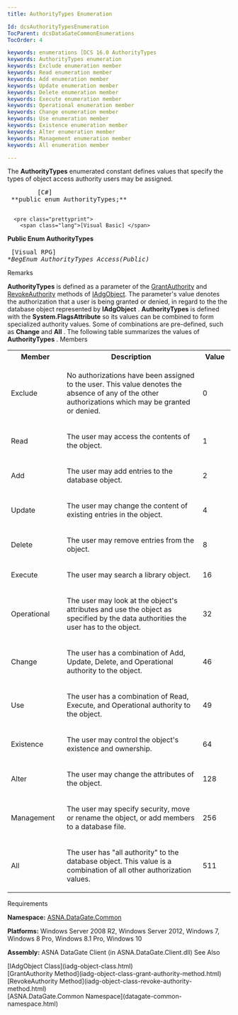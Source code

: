 ```yaml
---
title: AuthorityTypes Enumeration

Id: dcsAuthorityTypesEnumeration
TocParent: dcsDataGateCommonEnumerations
TocOrder: 4

keywords: enumerations [DCS 16.0 AuthorityTypes
keywords: AuthorityTypes enumeration
keywords: Exclude enumeration member
keywords: Read enumeration member
keywords: Add enumeration member
keywords: Update enumeration member
keywords: Delete enumeration member
keywords: Execute enumeration member
keywords: Operational enumeration member
keywords: Change enumeration member
keywords: Use enumeration member
keywords: Existence enumeration member
keywords: Alter enumeration member
keywords: Management enumeration member
keywords: All enumeration member

---
```


The <span> **AuthorityTypes** </span> enumerated constant defines values that specify the types of object access authority users may be assigned. 
<pre class="prettyprint">
        <span class="lang">[C#]</span>
 **public enum AuthorityTypes;** 
      </pre>
      <pre class="prettyprint">
        <span class="lang">[Visual Basic] </span>
 **Public Enum AuthorityTypes** 
      </pre>
      <pre class="prettyprint">
        <span class="lang">[Visual RPG]</span>
 **BegEnum AuthorityTypes Access(*Public)** 
      </pre>

Remarks

**AuthorityTypes** is defined as a parameter of the [ GrantAuthority](iadg-object-class-grant-authority-method.html) and [RevokeAuthority](iadg-object-class-revoke-authority-method.html) methods of [IAdgObject](iadg-object-class.html). The parameter's value denotes the authorization that a user is being granted or denied, in regard to the the database object represented by **IAdgObject** . **AuthorityTypes** is defined with the **System.FlagsAttribute** so its values can be combined to form specialized authority values. Some of combinations are pre-defined, such as **Change** and **All** . The following table summarizes the values of **AuthorityTypes** . 
Members

<table class="dtTABLE" id="Table3" cellspacing="0">
          <colgroup span="1">
            <col span="1" width="10%" style="FONT-WEIGHT: bold" />
            <col span="1" width="50%" />
            <col span="1" width="10%" />
          </colgroup>
          <tr>
            <th colspan="1" rowspan="1">
								Member</th>
            <th colspan="1" rowspan="1">
								Description</th>
            <th colspan="1" rowspan="1">
								Value</th>
          </tr>
          <tr>
            <td colspan="1" rowspan="1">

Exclude
</td>
            <td colspan="1" rowspan="1">

No authorizations have been assigned to the user. This value denotes the absence of any of the other authorizations which may be granted or denied.
</td>
            <td colspan="1" rowspan="1">

0
</td>
          </tr>
          <tr>
            <td colspan="1" rowspan="1">

Read
</td>
            <td colspan="1" rowspan="1">

The user may access the contents of the object.
</td>
            <td colspan="1" rowspan="1">

1
</td>
          </tr>
          <tr>
            <td colspan="1" rowspan="1">

Add
</td>
            <td colspan="1" rowspan="1">

The user may add entries to the database object.
</td>
            <td colspan="1" rowspan="1">

2
</td>
          </tr>
          <tr>
            <td colspan="1" rowspan="1">

Update
</td>
            <td colspan="1" rowspan="1">

The user may change the content of existing entries in the object.
</td>
            <td colspan="1" rowspan="1">

4
</td>
          </tr>
          <tr>
            <td colspan="1" rowspan="1">

Delete
</td>
            <td colspan="1" rowspan="1">

The user may remove entries from the object.
</td>
            <td colspan="1" rowspan="1">

8
</td>
          </tr>
          <tr>
            <td colspan="1" rowspan="1">

Execute
</td>
            <td colspan="1" rowspan="1">

The user may search a library object. 
</td>
            <td colspan="1" rowspan="1">

16
</td>
          </tr>
          <tr>
            <td colspan="1" rowspan="1">

Operational
</td>
            <td colspan="1" rowspan="1">

The user may look at the object's attributes and use the object as specified by the data authorities the user has to the object. 
</td>
            <td colspan="1" rowspan="1">

32
</td>
          </tr>
          <tr>
            <td colspan="1" rowspan="1">

Change
</td>
            <td colspan="1" rowspan="1">

The user has a combination of Add, Update, Delete, and Operational authority to the object. 
</td>
            <td colspan="1" rowspan="1">

46
</td>
          </tr>
          <tr>
            <td colspan="1" rowspan="1">

Use
</td>
            <td colspan="1" rowspan="1">

The user has a combination of Read, Execute, and Operational authority to the object.
</td>
            <td colspan="1" rowspan="1">

49
</td>
          </tr>
          <tr>
            <td colspan="1" rowspan="1">

Existence
</td>
            <td colspan="1" rowspan="1">

The user may control the object's existence and ownership.
</td>
            <td colspan="1" rowspan="1">

64
</td>
          </tr>
          <tr>
            <td colspan="1" rowspan="1">

Alter
</td>
            <td colspan="1" rowspan="1">

The user may change the attributes of the object.
</td>
            <td colspan="1" rowspan="1">

128
</td>
          </tr>
          <tr>
            <td colspan="1" rowspan="1">

Management
</td>
            <td colspan="1" rowspan="1">

The user may specify security, move or rename the object, or add members to a database file.
</td>
            <td colspan="1" rowspan="1">

256
</td>
          </tr>
          <tr>
            <td colspan="1" rowspan="1">

All
</td>
            <td colspan="1" rowspan="1">

The user has "all authority" to the database object. This value is a combination of all other authorization values.
</td>
            <td colspan="1" rowspan="1">

511
</td>
          </tr>
</table>

Requirements

**Namespace:** [ASNA.DataGate.Common](datagate-common-namespace.html) 

**Platforms:** Windows Server 2008 R2, Windows Server 2012, Windows 7, Windows 8 Pro, Windows 8.1 Pro, Windows 10

**Assembly:** ASNA DataGate Client (in ASNA.DataGate.Client.dll)
See Also

<dl />
      [IAdgObject Class](iadg-object-class.html)
      <br />
      [GrantAuthority Method](iadg-object-class-grant-authority-method.html)
      <br />
      [RevokeAuthority Method](iadg-object-class-revoke-authority-method.html) <br />
	  [ASNA.DataGate.Common Namespace](datagate-common-namespace.html)

